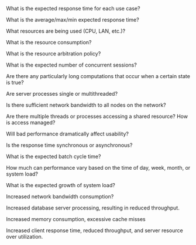 What is the expected response time for each use case?

What is the average/max/min expected response time?

What resources are being used (CPU, LAN, etc.)?

What is the resource consumption?

What is the resource arbitration policy?

What is the expected number of concurrent sessions?

Are there any particularly long computations that occur when a certain state is true?

Are server processes single or multithreaded?

Is there sufficient network bandwidth to all nodes on the network?

Are there multiple threads or processes accessing a shared resource? How is access managed?

Will bad performance dramatically affect usability?

Is the response time synchronous or asynchronous?

What is the expected batch cycle time?

How much can performance vary based on the time of day, week, month, or system load?

What is the expected growth of system load?

Increased network bandwidth consumption? 

Increased database server processing, resulting in reduced throughput. 

Increased memory consumption, excessive cache misses

Increased client response time, reduced throughput, and server resource over utilization. 
